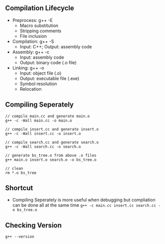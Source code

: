 ## Compilation Lifecycle
- Preprocess: g++ -E
  - Macro substitution
  - Stripping comments
  - File inclusion
- Compilation: g++ -S
  - Input: C++; Output: assembly code
- Assembly: g++ -c
  - Input: assembly code
  - Output: binary code (.o file)
- Linking: g++ -o
  - Input: object file (.o)
  - Output: executable file (.exe)
  - Symbol resolution
  - Relocation

## Compiling Seperately
```
// compile main.cc and generate main.o
g++ -c -Wall main.cc -o main.o

// compile insert.cc and generate insert.o
g++ -c -Wall insert.cc -o insert.o

// compile search.cc and generate search.o
g++ -c -Wall search.cc -o search.o

// generate bs_tree.o from above .o files
g++ main.o insert.o search.o -o bs_tree.o

// clean
rm *.o bs_tree
```

## Shortcut
- Compiling Seperately is more useful when debugging but compliation can be done all at the same time
```g++ -c main.cc insert.cc search.cc -o bs_tree.o```

## Checking Version
```g++ --version```